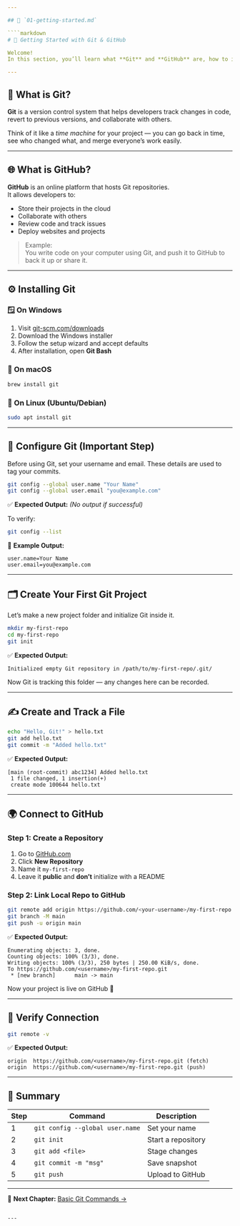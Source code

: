```yaml
---

## 📘 `01-getting-started.md`

````markdown
# 🏁 Getting Started with Git & GitHub

Welcome!  
In this section, you’ll learn what **Git** and **GitHub** are, how to install Git, and how to create your first repository.

---
```


## 🧩 What is Git?

**Git** is a version control system that helps developers track changes in code, revert to previous versions, and collaborate with others.

Think of it like a *time machine* for your project — you can go back in time, see who changed what, and merge everyone’s work easily.

---

## 🌐 What is GitHub?

**GitHub** is an online platform that hosts Git repositories.  
It allows developers to:
- Store their projects in the cloud
- Collaborate with others
- Review code and track issues
- Deploy websites and projects

> Example:  
> You write code on your computer using Git, and push it to GitHub to back it up or share it.

---

## ⚙️ Installing Git

### 🪟 On Windows
1. Visit [git-scm.com/downloads](https://git-scm.com/downloads)
2. Download the Windows installer
3. Follow the setup wizard and accept defaults
4. After installation, open **Git Bash**

### 🍎 On macOS
```bash
brew install git
````

### 🐧 On Linux (Ubuntu/Debian)

```bash
sudo apt install git
```

---

## 🧠 Configure Git (Important Step)

Before using Git, set your username and email.
These details are used to tag your commits.

```bash
git config --global user.name "Your Name"
git config --global user.email "you@example.com"
```

✅ **Expected Output:**
*(No output if successful)*

To verify:

```bash
git config --list
```

🧾 **Example Output:**

```
user.name=Your Name
user.email=you@example.com
```

---

## 🗂️ Create Your First Git Project

Let’s make a new project folder and initialize Git inside it.

```bash
mkdir my-first-repo
cd my-first-repo
git init
```

✅ **Expected Output:**

```
Initialized empty Git repository in /path/to/my-first-repo/.git/
```

Now Git is tracking this folder — any changes here can be recorded.

---

## ✍️ Create and Track a File

```bash
echo "Hello, Git!" > hello.txt
git add hello.txt
git commit -m "Added hello.txt"
```

✅ **Expected Output:**

```
[main (root-commit) abc1234] Added hello.txt
 1 file changed, 1 insertion(+)
 create mode 100644 hello.txt
```

---

## 🌍 Connect to GitHub

### Step 1: Create a Repository

1. Go to [GitHub.com](https://github.com)
2. Click **New Repository**
3. Name it `my-first-repo`
4. Leave it **public** and **don’t** initialize with a README

### Step 2: Link Local Repo to GitHub

```bash
git remote add origin https://github.com/<your-username>/my-first-repo.git
git branch -M main
git push -u origin main
```

✅ **Expected Output:**

```
Enumerating objects: 3, done.
Counting objects: 100% (3/3), done.
Writing objects: 100% (3/3), 250 bytes | 250.00 KiB/s, done.
To https://github.com/<username>/my-first-repo.git
 * [new branch]      main -> main
```

Now your project is live on GitHub 🎉

---

## 🔄 Verify Connection

```bash
git remote -v
```

✅ **Expected Output:**

```
origin  https://github.com/<username>/my-first-repo.git (fetch)
origin  https://github.com/<username>/my-first-repo.git (push)
```

---

## 🧹 Summary

| Step | Command                         | Description        |
| ---- | ------------------------------- | ------------------ |
| 1    | `git config --global user.name` | Set your name      |
| 2    | `git init`                      | Start a repository |
| 3    | `git add <file>`                | Stage changes      |
| 4    | `git commit -m "msg"`           | Save snapshot      |
| 5    | `git push`                      | Upload to GitHub   |

---

🎯 **Next Chapter:** [Basic Git Commands →](./02-git-commands.md)

```

---
